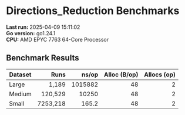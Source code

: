 # Directions_Reduction Benchmarks

**Last run:** 2025-04-09 15:11:02  
**Go version:** go1.24.1  
**CPU:** AMD EPYC 7763 64-Core Processor

## Benchmark Results
| Dataset | Runs | ns/op | Alloc (B/op) | Allocs (op) |
|---------|-----:|------:|-------------:|------------:|
| Large | 1,189 | 1015882 | 48 | 2 |
| Medium | 120,529 | 10250 | 48 | 2 |
| Small | 7253,218 | 165.2 | 48 | 2 |

